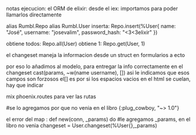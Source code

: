 notas ejecucion:
el ORM de elixir:
desde el iex:
importamos para poder llamarlos directamente

alias Rumbl.Repo
alias Rumbl.User
inserta:
Repo.insert(%User{
    name: "José", username: "josevalim", password_hash: "<3<3elixir"
    })


obtiene todos:
Repo.all(User)
obtiene 1:
Repo.get(User, 1)


el changeset maneja la informacion desde un struct en formularios a ecto

por eso lo añadimos al modelo, para entregar la info correctamente
en el changeset
cast(params, ~w(name username), [])
asi le indicamos que esos campos son forzosos
 el[] es por si los espacios vacios en el html se cuelan, hay que indicar 

mix phoenix.routes 
para ver las rutas 


 #se lo agregamos por que no venia en el libro
    {:plug_cowboy, "~> 1.0"}


el error del map :
 def new(conn, _params) do
    #le agregamos _params, en el libro no venia
        changeset = User.changeset(%User{},_params)







